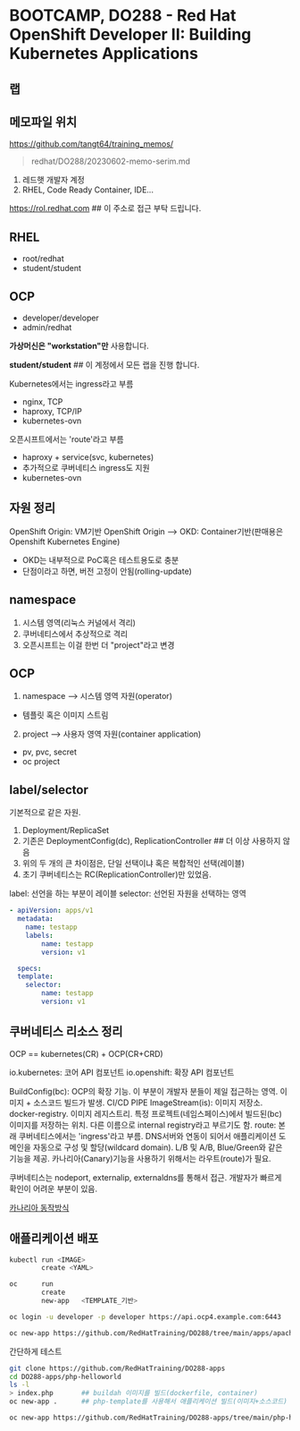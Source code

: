 # BOOTCAMP, DO288 - Red Hat OpenShift Developer II: Building Kubernetes Applications

## 랩

메모파일 위치
---
https://github.com/tangt64/training_memos/
>redhat/DO288/20230602-memo-serim.md

1. 레드햇 개발자 계정
2. RHEL, Code Ready Container, IDE...

https://rol.redhat.com    ## 이 주소로 접근 부탁 드립니다.


## RHEL
- root/redhat
- student/student

## OCP
- developer/developer
- admin/redhat

**가상머신은 "workstation"만** 사용합니다.

**student/student** ## 이 계정에서 모든 랩을 진행 합니다.


Kubernetes에서는 ingress라고 부름
- nginx, TCP
- haproxy, TCP/IP
- kubernetes-ovn

오픈시프트에서는 'route'라고 부름
- haproxy + service(svc, kubernetes)
- 추가적으로 쿠버네티스 ingress도 지원
- kubernetes-ovn


## 자원 정리

OpenShift Origin: VM기반
OpenShift Origin --> OKD: Container기반(판매용은 Openshift Kubernetes Engine)

- OKD는 내부적으로 PoC혹은 테스트용도로 충분
- 단점이라고 하면, 버전 고정이 안됨(rolling-update)

namespace
---
1. 시스템 영역(리눅스 커널에서 격리)
2. 쿠버네티스에서 추상적으로 격리
3. 오픈시프트는 이걸 한번 더 "project"라고 변경

OCP
---
1. namespace --> 시스템 영역 자원(operator)
- 템플릿 혹은 이미지 스트림

2. project   --> 사용자 영역 자원(container application)
- pv, pvc, secret
- oc project 

label/selector
---
기본적으로 같은 자원.

1. Deployment/ReplicaSet
2. 기존은 DeploymentConfig(dc), ReplicationController  ## 더 이상 사용하지 않음
3. 위의 두 개의 큰 차이점은, 단일 선택이냐 혹은 복합적인 선택(레이블)
4. 초기 쿠버네티스는 RC(ReplicationController)만 있었음.

label: 선언을 하는 부분이 레이블
selector: 선언된 자원을 선택하는 영역

```yaml
- apiVersion: apps/v1
  metadata:
  	name: testapp
  	labels:
  		name: testapp
  		version: v1

  specs:
  template:
  	selector:
  		name: testapp
  		version: v1
```

## 쿠버네티스 리소스 정리

OCP == kubernetes(CR) + OCP(CR+CRD)

io.kubernetes: 코어 API 컴포넌트
io.openshift: 확장 API 컴포넌트

BuildConfig(bc): OCP의 확장 기능. 이 부분이 개발자 분들이 제일 접근하는 영역. 이미지 + 소스코드 빌드가 발생. CI/CD PIPE
ImageStream(is): 이미지 저장소. docker-registry. 이미지 레지스트리. 특정 프로젝트(네임스페이스)에서 빌드된(bc) 이미지를 저장하는 위치. 다른 이름으로 internal registry라고 부르기도 함. 
route: 본래 쿠버네티스에서는 'ingress'라고 부름. DNS서버와 연동이 되어서 애플리케이션 도메인을 자동으로 구성 및 할당(wildcard domain). L/B 및 A/B, Blue/Green와 같은 기능을 제공. 카나리아(Canary)기능을 사용하기 위해서는 라우트(route)가 필요. 


쿠버네티스는 nodeport, externalip, externaldns를 통해서 접근. 개발자가 빠르게 확인이 어려운 부분이 있음. 

[카나리아 동작방식](https://developer.harness.io/docs/continuous-delivery/deploy-srv-diff-platforms/kubernetes/kubernetes-executions/create-a-kubernetes-canary-deployment/)


## 애플리케이션 배포

```bash
kubectl run <IMAGE>
        create <YAML>

oc      run
        create
        new-app   <TEMPLATE_기반>     

oc login -u developer -p developer https://api.ocp4.example.com:6443

oc new-app https://github.com/RedHatTraining/DO288/tree/main/apps/apache-httpd            
```


간단하게 테스트

```bash
git clone https://github.com/RedHatTraining/DO288-apps
cd DO288-apps/php-helloworld
ls -l 
> index.php       ## buildah 이미지를 빌드(dockerfile, container)
oc new-app .      ## php-template를 사용해서 애플리케이션 빌드(이미지+소스코드)

oc new-app https://github.com/RedHatTraining/DO288-apps/tree/main/php-helloworld


```